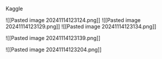 Kaggle

![[Pasted image 20241114123124.png]]
![[Pasted image 20241114123129.png]]
![[Pasted image 20241114123134.png]]



![[Pasted image 20241114123139.png]]

![[Pasted image 20241114123204.png]]

